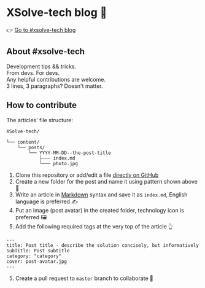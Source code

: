 # XSolve-tech blog 📰

👉 [Go to #xsolve-tech blog](https://tech.xsolve.software/)

## About #xsolve-tech
Development tips && tricks.  
From devs. For devs.  
Any helpful contributions are welcome.  
3 lines, 3 paragraphs? Doesn't matter.

## How to contribute

The articles' file structure:

```
XSolve-tech/

└── content/
    └── posts/
        └── YYYY-MM-DD--the-post-title
            ├─── index.md
            └─── photo.jpg
```

1. Clone this repository or add/edit a file
[directly on GitHub](https://github.com/xsolve-pl/xsolve-tech/new/master/content/posts)
2. Create a new folder for the post and name it using pattern shown above 📂
3. Write an article in [Markdown](https://github.com/adam-p/markdown-here/wiki/Markdown-Cheatsheet)
syntax and save it as `index.md`, English language is preferred ✍️
4. Put an image (post avatar) in the created folder, technology icon is preferred 🖼
5. Add the following required tags at the very top of the article 👆

```
---
title: Post title - describe the solution concisely, but informatively
subTitle: Post subtitle
category: "category"
cover: post-avatar.jpg
---
```

5. Create a pull request to `master` branch to collaborate 🙌
